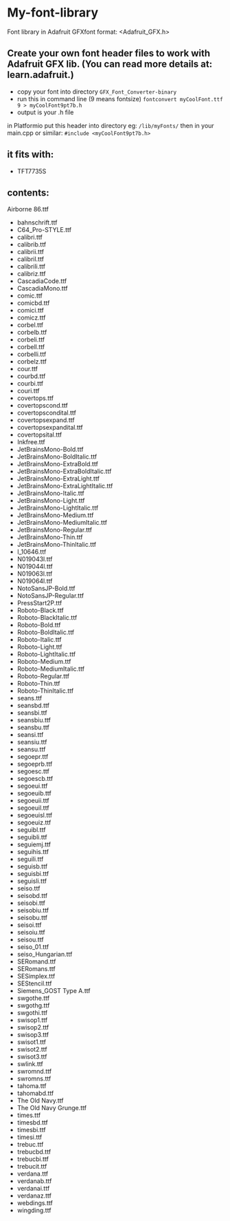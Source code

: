 # My-font-library
Font library in Adafruit GFXfont format:
<Adafruit_GFX.h>

## Create your own font header files to work with Adafruit GFX lib. (You can read more details at: learn.adafruit.)
- copy your font into directory `GFX_Font_Converter-binary`
- run this in command line (9 means fontsize)
`fontconvert myCoolFont.ttf 9 > myCoolFont9pt7b.h`
- output is your .h file

in Platformio put this header into directory eg: `/lib/myFonts/`
then in your main.cpp or similar:
`#include <myCoolFont9pt7b.h>`

## it fits with:
- TFT7735S

## contents:
Airborne 86.ttf
- bahnschrift.ttf
- C64_Pro-STYLE.ttf
- calibri.ttf
- calibrib.ttf
- calibrii.ttf
- calibril.ttf
- calibrili.ttf
- calibriz.ttf
- CascadiaCode.ttf
- CascadiaMono.ttf
- comic.ttf
- comicbd.ttf
- comici.ttf
- comicz.ttf
- corbel.ttf
- corbelb.ttf
- corbeli.ttf
- corbell.ttf
- corbelli.ttf
- corbelz.ttf
- cour.ttf
- courbd.ttf
- courbi.ttf
- couri.ttf
- covertops.ttf
- covertopscond.ttf
- covertopscondital.ttf
- covertopsexpand.ttf
- covertopsexpandital.ttf
- covertopsital.ttf
- Inkfree.ttf
- JetBrainsMono-Bold.ttf
- JetBrainsMono-BoldItalic.ttf
- JetBrainsMono-ExtraBold.ttf
- JetBrainsMono-ExtraBoldItalic.ttf
- JetBrainsMono-ExtraLight.ttf
- JetBrainsMono-ExtraLightItalic.ttf
- JetBrainsMono-Italic.ttf
- JetBrainsMono-Light.ttf
- JetBrainsMono-LightItalic.ttf
- JetBrainsMono-Medium.ttf
- JetBrainsMono-MediumItalic.ttf
- JetBrainsMono-Regular.ttf
- JetBrainsMono-Thin.ttf
- JetBrainsMono-ThinItalic.ttf
- l_10646.ttf
- N019043l.ttf
- N019044l.ttf
- N019063l.ttf
- N019064l.ttf
- NotoSansJP-Bold.ttf
- NotoSansJP-Regular.ttf
- PressStart2P.ttf
- Roboto-Black.ttf
- Roboto-BlackItalic.ttf
- Roboto-Bold.ttf
- Roboto-BoldItalic.ttf
- Roboto-Italic.ttf
- Roboto-Light.ttf
- Roboto-LightItalic.ttf
- Roboto-Medium.ttf
- Roboto-MediumItalic.ttf
- Roboto-Regular.ttf
- Roboto-Thin.ttf
- Roboto-ThinItalic.ttf
- seans.ttf
- seansbd.ttf
- seansbi.ttf
- seansbiu.ttf
- seansbu.ttf
- seansi.ttf
- seansiu.ttf
- seansu.ttf
- segoepr.ttf
- segoeprb.ttf
- segoesc.ttf
- segoescb.ttf
- segoeui.ttf
- segoeuib.ttf
- segoeuii.ttf
- segoeuil.ttf
- segoeuisl.ttf
- segoeuiz.ttf
- seguibl.ttf
- seguibli.ttf
- seguiemj.ttf
- seguihis.ttf
- seguili.ttf
- seguisb.ttf
- seguisbi.ttf
- seguisli.ttf
- seiso.ttf
- seisobd.ttf
- seisobi.ttf
- seisobiu.ttf
- seisobu.ttf
- seisoi.ttf
- seisoiu.ttf
- seisou.ttf
- seiso_01.ttf
- seiso_Hungarian.ttf
- SERomand.ttf
- SERomans.ttf
- SESimplex.ttf
- SEStencil.ttf
- Siemens_GOST Type A.ttf
- swgothe.ttf
- swgothg.ttf
- swgothi.ttf
- swisop1.ttf
- swisop2.ttf
- swisop3.ttf
- swisot1.ttf
- swisot2.ttf
- swisot3.ttf
- swlink.ttf
- swromnd.ttf
- swromns.ttf
- tahoma.ttf
- tahomabd.ttf
- The Old Navy.ttf
- The Old Navy Grunge.ttf
- times.ttf
- timesbd.ttf
- timesbi.ttf
- timesi.ttf
- trebuc.ttf
- trebucbd.ttf
- trebucbi.ttf
- trebucit.ttf
- verdana.ttf
- verdanab.ttf
- verdanai.ttf
- verdanaz.ttf
- webdings.ttf
- wingding.ttf


